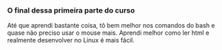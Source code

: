 ### O final dessa primeira parte do curso

Até que aprendi bastante coisa, tô bem melhor nos comandos do bash e quase não preciso usar o mouse mais. Aprendi melhor como ler html e realmente desenvolver no Linux é mais fácil.